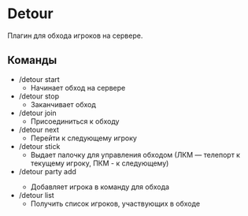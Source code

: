 # Detour
Плагин для обхода игроков на сервере.
## Команды
- /detour start
  - Начинает обход на сервере
- /detour stop
  - Заканчивает обход
- /detour join
  - Присоединиться к обходу
- /detour next
  - Перейти к следующему игроку
- /detour stick
  - Выдает палочку для управления обходом (ЛКМ — телепорт к текущему игроку, ПКМ - к следующему)
- /detour party add <username>
  - Добавляет игрока в команду для обхода
- /detour list
  - Получить список игроков, участвующих в обходе
